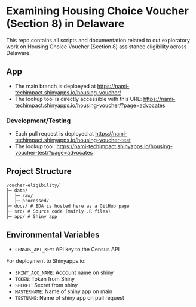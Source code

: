# Examining Housing Choice Voucher (Section 8) in Delaware
This repo contains all scripts and documentation related to out exploratory work on Housing Choice Voucher (Section 8) assistance eligibility across Delaware.

## App

- The main branch is deploeyed at https://nami-techimpact.shinyapps.io/housing-voucher/ 
- The lookup tool is directly accessible with this URL: https://nami-techimpact.shinyapps.io/housing-voucher/?page=advocates


### Development/Testing
- Each pull request is deployed at https://nami-techimpact.shinyapps.io/housing-voucher-test
- The lookup tool: https://nami-techimpact.shinyapps.io/housing-voucher-test/?page=advocates


## Project Structure

```
voucher-eligibility/
├─ data/
│  ├─ raw/
│  ├─ processed/
├─ docs/ # EDA is hosted here as a GitHub page
├─ src/ # Source code (mainly .R files)
├─ app/ # Shiny app 
```

## Environmental Variables

- `CENSUS_API_KEY`: API key to the Census API

For deployment to Shinyapps.io:
- `SHINY_ACC_NAME`: Account name on shiny
- `TOKEN`: Token from Shiny
- `SECRET`: Secret from shiny
- `MASTERNAME`: Name of shiny app on main
- `TESTNAME`: Name of shiny app on pull request
